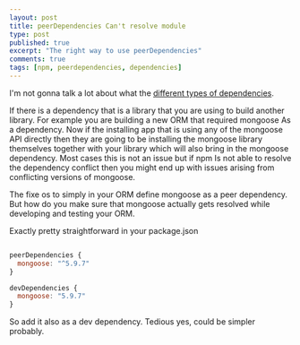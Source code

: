 ```yaml
---
layout: post
title: peerDependencies Can't resolve module
type: post
published: true
excerpt: "The right way to use peerDependencies"
comments: true
tags: [npm, peerdependencies, dependencies]
---
```


I'm not gonna talk a lot about what the [different types of dependencies](https://dev.to/yvonnickfrin/how-to-handle-peer-dependencies-when-developing-modules-18fa). 

If there is a dependency that is a library that you are using to build another library. For example you are building a new ORM that required mongoose As a dependency. Now if the installing app that is using any of the mongoose API directly then they are going to be installing the mongoose library themselves together with your library which will also bring in the mongoose dependency. Most cases this is not an issue but if npm Is not able to resolve the dependency conflict then you might end up with issues arising from conflicting versions of mongoose.

The fixe os to simply in your ORM define mongoose as a peer dependency. But how do you make sure that mongoose actually gets resolved while developing and testing your ORM.

Exactly pretty straightforward in your package.json 

```javascript

peerDependencies {
  mongoose: "^5.9.7"
}

devDependencies {
  mongoose: "5.9.7"
}

```

So add it also as a dev dependency. Tedious yes, could be simpler probably. 
